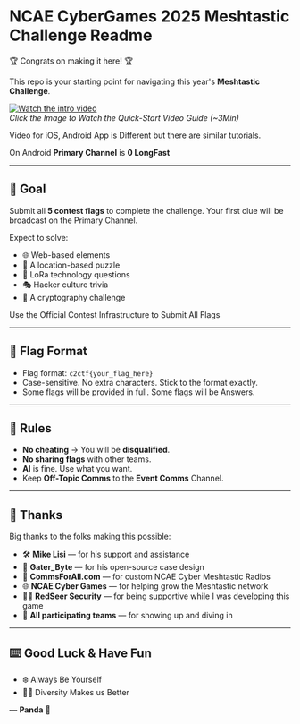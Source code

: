 # NCAE CyberGames 2025 Meshtastic Challenge Readme

🏆 Congrats on making it here! 🏆

This repo is your starting point for navigating this year's **Meshtastic Challenge**.

[![Watch the intro video](https://img.youtube.com/vi/IoaoYbrdtlU/0.jpg)](https://www.youtube.com/watch?v=IoaoYbrdtlU)  
*Click the Image to Watch the Quick-Start Video Guide (~3Min)*

Video for iOS, Android App is Different but there are similar tutorials.

On Android **Primary Channel** is **0 LongFast**

---

## 🎯 Goal

Submit all **5 contest flags** to complete the challenge.
Your first clue will be broadcast on the Primary Channel. 

Expect to solve:

- 🌐 Web-based elements  
- 📍 A location-based puzzle  
- 📡 LoRa technology questions  
- 🎭 Hacker culture trivia  
- 🔐 A cryptography challenge  

Use the Official Contest Infrastructure to Submit All Flags

---

## 🏁 Flag Format

- Flag format: `c2ctf{your_flag_here}`  
- Case-sensitive. No extra characters. Stick to the format exactly.
- Some flags will be provided in full. Some flags will be Answers. 

---

## 🚫 Rules

- **No cheating** → You will be **disqualified**.
- **No sharing flags** with other teams.
- **AI** is fine. Use what you want.
- Keep **Off-Topic Comms** to the **Event Comms** Channel.

---

## 🙌 Thanks

Big thanks to the folks making this possible:

- 🛠 **Mike Lisi** — for his support and assistance  
- 🐊 **Gater_Byte** — for his open-source case design  
- 📶 **CommsForAll.com** — for custom NCAE Cyber Meshtastic Radios
- 🌐 **NCAE Cyber Games** — for helping grow the Meshtastic network
- 🧑‍💼 **RedSeer Security** — for being supportive while I was developing this game  
- 🧠 **All participating teams** — for showing up and diving in  

---

## ⌨️ Good Luck & Have Fun

- ❄️ Always Be Yourself
- 🏳️‍🌈 Diversity Makes us Better

— **Panda** 🐼
